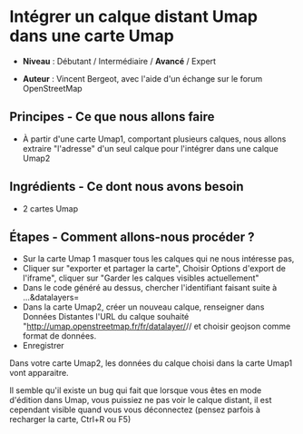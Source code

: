 # Intégrer un calque distant Umap dans une carte Umap

- **Niveau** : Débutant / Intermédiaire / **Avancé** / Expert

- **Auteur** : Vincent Bergeot, avec l'aide d'un échange sur le forum OpenStreetMap

## Principes - Ce que nous allons faire

- À partir d'une carte Umap1, comportant plusieurs calques, nous allons extraire "l'adresse" d'un seul calque pour l'intégrer dans une calque Umap2


## Ingrédients - Ce dont nous avons besoin

- 2 cartes Umap


## Étapes - Comment allons-nous procéder ?

- Sur la carte Umap 1 masquer tous les calques qui ne nous intéresse pas,
- Cliquer sur "exporter et partager la carte", Choisir Options d'export de l'iframe", cliquer sur "Garder les calques visibles actuellement"
- Dans le code généré au dessus, chercher l'identifiant faisant suite à ...&datalayers=<id calque>
- Dans la carte Umap2, créer un nouveau calque, renseigner dans Données Distantes l'URL du calque souhaité "http://umap.openstreetmap.fr/fr/datalayer/<id carte>/<id calque>/ et choisir geojson comme format de données.
- Enregistrer


Dans votre carte Umap2, les données du calque choisi dans la carte Umap1 vont apparaitre.


Il semble qu'il existe un bug qui fait que lorsque vous êtes en mode d'édition dans Umap, vous puissiez ne pas voir le calque distant, il est cependant visible quand vous vous déconnectez (pensez parfois à recharger la carte, Ctrl+R ou F5)
